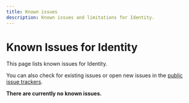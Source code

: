 ```yaml
---
title: Known issues
description: Known issues and limitations for Identity.
---
```


# Known Issues for Identity

This page lists known issues for Identity.

You can also check for existing issues or open new issues in the [public issue trackers](https://github.com/animeshon/issue-tracker).

**There are currently no known issues.**
